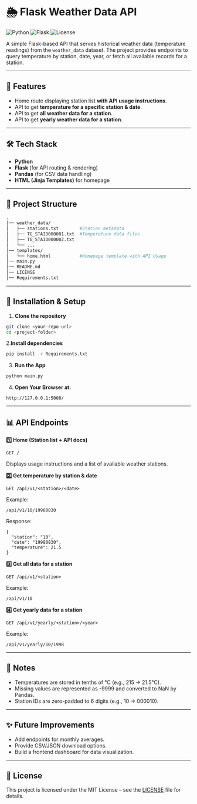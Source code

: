 # 🌦️ Flask Weather Data API  

![Python](https://img.shields.io/badge/Python-3.9%2B-blue?logo=python) 
![Flask](https://img.shields.io/badge/Flask-API-green?logo=flask) 
![License](https://img.shields.io/badge/License-MIT-yellow.svg)  

A simple Flask-based API that serves historical weather data (temperature readings) from the `weather_data` dataset. The project provides endpoints to query temperature by station, date, year, or fetch all available records for a station.  

---

## 📌 Features
- Home route displaying station list **with API usage instructions**.  
- API to get **temperature for a specific station & date**.  
- API to get **all weather data for a station**.  
- API to get **yearly weather data for a station**.  

---

## 🛠️ Tech Stack
- **Python**  
- **Flask** (for API routing & rendering)  
- **Pandas** (for CSV data handling)  
- **HTML (Jinja Templates)** for homepage  

---

## 📂 Project Structure
```bash
.
│── weather_data/
│   ├── stations.txt        #Station metadata
│   ├── TG_STAID000001.txt  #Temperature data files
│   ├── TG_STAID000002.txt
│   └── ...
│── templates/
│   └── home.html           #Homepage template with API Usage
│── main.py
│── README.md
│── LICENSE
│── Requirements.txt
```

---

## 🚀 Installation & Setup

1. **Clone the repository**  
```bash
git clone <your-repo-url>
cd <project-folder>
```

2.**Install dependencies**
```bash 
pip install -r Requirements.txt
```

3. **Run the App**
```bash
python main.py
```

4. **Open Your Browser at:**
```
http://127.0.0.1:5000/
```

---

## 📊 API Endpoints

**1️⃣ Home (Station list + API docs)**
```
GET /
```
Displays usage instructions and a list of available weather stations.

**2️⃣ Get temperature by station & date**
```
GET /api/v1/<station>/<date>
```
Example:
```
/api/v1/10/19980830
```
Response:
```
{
  "station": "10",
  "date": "19980830",
  "temperature": 21.5
}
```

**3️⃣ Get all data for a station**
```
GET /api/v1/<station>
```
Example:
```
/api/v1/10
```

**4️⃣ Get yearly data for a station**
```
GET /api/v1/yearly/<station>/<year>
```
Example:
```
/api/v1/yearly/10/1998
```

---

## 📌 Notes
- Temperatures are stored in tenths of °C (e.g., 215 → 21.5°C).
- Missing values are represented as -9999 and converted to NaN by Pandas.
- Station IDs are zero-padded to 6 digits (e.g., 10 → 000010).

---

## ✨ Future Improvements
- Add endpoints for monthly averages.
- Provide CSV/JSON download options.
- Build a frontend dashboard for data visualization.

---

## 📜 License
This project is licensed under the MIT License – see the [LICENSE](LICENSE) file for details.

